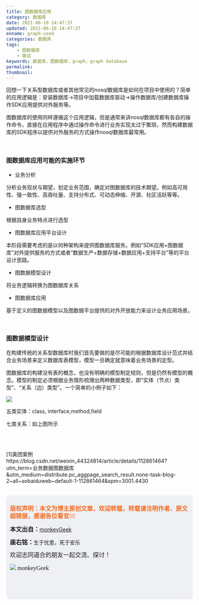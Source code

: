 ```yaml
---
title: 图数据库应用
category: 数据库
date: 2021-06-18 14:47:37
updated: 2021-06-18 14:47:37
enname: graph-used
categories: 数据库
tags:
	- 图数据库
	- 面试
keywords: 数据库，图数据库，graph，graph database
permalink:
thumbnail:
---
```


回想一下关系型数据库或者其他常见的nosql数据库是如何在项目中使用的？简单的应用逻辑是：安装数据库->项目中加载数据库驱动->操作数据库/创建数据库操作SDK应用提供对外服务等。<!--more-->

图数据库的使用同样遵循这个应用逻辑，但是通常来讲nosql数据库都有各自的操作命令，直接在应用程序中通过操作命令进行业务实现太过于繁琐，然而构建数据库的SDK程序以提供对外服务的方式操作nosql数据库最常用。



</br>

### 图数据库应用可能的实施环节

- 业务分析

分析业务现状与期望，划定业务范围，确定对图数据库的技术期望。例如高可用性、强一致性、高吞吐量、支持分布式、可动态伸缩、开源、社区活跃等等。

- 图数据库选型

根据自身业务特点进行选型

- 图数据库应用平台设计

本阶段需要考虑的是以何种架构来提供图数据库服务。例如“SDK应用+图数据库”对外提供服务的方式或者“数据生产+数据存储+数据应用+支持平台”等的平台设计思路。

- 图数据模型设计

将业务逻辑转换为图数据库关系

- 图数据库应用

基于定义的图数据模型以及图数据平台提供的对外开放能力来设计业务应用场景。



</br>

### 图数据模型设计

在构建传统的关系型数据库时我们首先要做的是尽可能的根据数据库设计范式并结合业务场景来定义数据库表模型，模型一旦确定就意味着业务场景的定型。

图数据库的构建没有表的概念，也没有明确的模型制定规则，但是仍然有模型的概念。模型的制定必须根据业务情形梳理出两种数据类型，即“实体（节点）类型”、“关系（边）类型”。一个简单的小例子如下：

![](../../../../image/graphdb-demo.png)

五类实体：class, interface,method,field

七类关系：如上图所示



</br>

</br>

[1]美团案例https://blog.csdn.net/weixin_44324814/article/details/112861464?utm_term=业务数据图数据库&utm_medium=distribute.pc_aggpage_search_result.none-task-blog-2~all~sobaiduweb~default-1-112861464&spm=3001.4430

</br>

<script>
var _hmt = _hmt || [];
(function() {
  var hm = document.createElement("script");
  hm.src = "https://hm.baidu.com/hm.js?2f798e6b269c8a40f12bef25d7f1876d";
  var s = document.getElementsByTagName("script")[0]; 
  s.parentNode.insertBefore(hm, s);
})();
</script>

<div style="height:260px; background-color:rgb(238,240,244); padding:10px;border-radius:10px;">
    <p style="color:#f36c21;font:bold 16px/20px 'kaiTi';">
      版权声明：本文为博主原创文章，欢迎转载，转载请注明作者、原文超链接，感谢各位看官!!!
    </p>
    <p>
      <span style="font:bold 16px/20px 'kaiTi';">本文出自：</span><a href="https://monkeyGeek369.github.io">monkeyGeek</a> 
    </p>
    <p>
      <span style="font:bold 16px/20px 'kaiTi';">座右铭：</span><span>生于忧患，死于安乐</span> 
    </p>
    <p>
      <span style="font:16px/20px 'kaiTi';">欢迎志同道合的朋友一起交流、探讨！</span> 
    </p>
    <img style="height:auto; width:auto;flot:left;" src="../../../../image/monkey64.png" /><span style="font:16px/20px 'kaiTi';flot:left;">   monkeyGeek</span>


